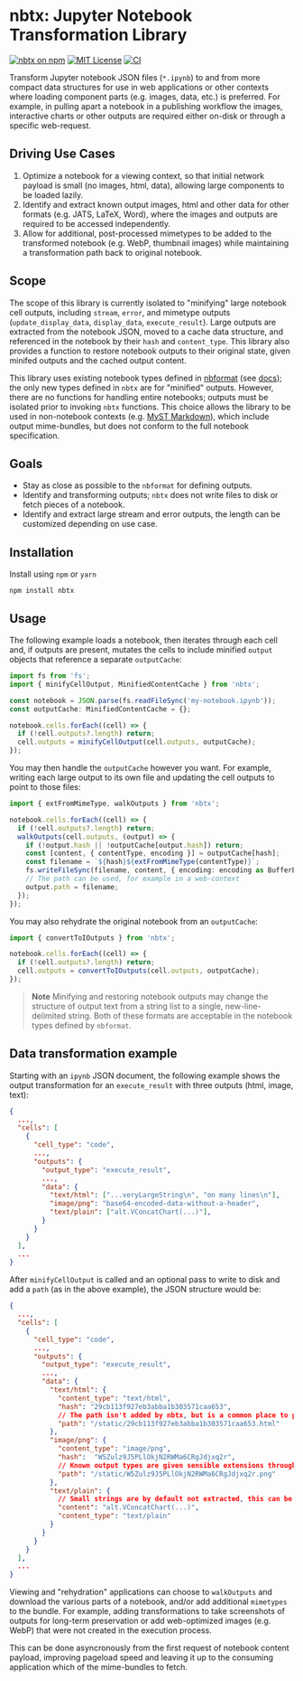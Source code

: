 # nbtx: Jupyter Notebook Transformation Library

[![nbtx on npm](https://img.shields.io/npm/v/nbtx.svg)](https://www.npmjs.com/package/nbtx)
[![MIT License](https://img.shields.io/badge/license-MIT-blue.svg)](https://github.com/curvenote/nbtx/blob/main/LICENSE)
[![CI](https://github.com/curvenote/nbtx/workflows/CI/badge.svg)](https://github.com/curvenote/nbtx/actions)

Transform Jupyter notebook JSON files (`*.ipynb`) to and from more compact data structures for use in web applications or other contexts where loading component parts (e.g. images, data, etc.) is preferred. For example, in pulling apart a notebook in a publishing workflow the images, interactive charts or other outputs are required either on-disk or through a specific web-request.

## Driving Use Cases

1. Optimize a notebook for a viewing context, so that initial network payload is small (no images, html, data), allowing large components to be loaded lazily.
2. Identify and extract known output images, html and other data for other formats (e.g. JATS, LaTeX, Word), where the images and outputs are required to be accessed independently.
3. Allow for additional, post-processed mimetypes to be added to the transformed notebook (e.g. WebP, thumbnail images) while maintaining a transformation path back to original notebook.

## Scope

The scope of this library is currently isolated to "minifying" large notebook cell outputs, including `stream`, `error`, and mimetype outputs (`update_display_data`, `display_data`, `execute_result`). Large outputs are extracted from the notebook JSON, moved to a cache data structure, and referenced in the notebook by their `hash` and `content_type`. This library also provides a function to restore notebook outputs to their original state, given minifed outputs and the cached output content.

This library uses existing notebook types defined in [nbformat](https://github.com/jupyterlab/jupyterlab/tree/master/packages/nbformat) (see [docs](https://nbformat.readthedocs.io)); the only new types defined in `nbtx` are for "minified" outputs. However, there are no functions for handling entire notebooks; outputs must be isolated prior to invoking `nbtx` functions. This choice allows the library to be used in non-notebook contexts (e.g. [MyST Markdown](https://myst.tools)), which include output mime-bundles, but does not conform to the full notebook specification.

## Goals

- Stay as close as possible to the `nbformat` for defining outputs.
- Identify and transforming outputs; `nbtx` does not write files to disk or fetch pieces of a notebook.
- Identify and extract large stream and error outputs, the length can be customized depending on use case.

## Installation

Install using `npm` or `yarn`

```
npm install nbtx
```

## Usage

The following example loads a notebook, then iterates through each cell and, if outputs are present, mutates the cells to include minified `output` objects that reference a separate `outputCache`:

```typescript
import fs from 'fs';
import { minifyCellOutput, MinifiedContentCache } from 'nbtx';

const notebook = JSON.parse(fs.readFileSync('my-notebook.ipynb'));
const outputCache: MinifiedContentCache = {};

notebook.cells.forEach((cell) => {
  if (!cell.outputs?.length) return;
  cell.outputs = minifyCellOutput(cell.outputs, outputCache);
});
```

You may then handle the `outputCache` however you want. For example, writing each large output to its own file and updating the cell outputs to point to those files:

```typescript
import { extFromMimeType, walkOutputs } from 'nbtx';

notebook.cells.forEach((cell) => {
  if (!cell.outputs?.length) return;
  walkOutputs(cell.outputs, (output) => {
    if (!output.hash || !outputCache[output.hash]) return;
    const [content, { contentType, encoding }] = outputCache[hash];
    const filename = `${hash}${extFromMimeType(contentType)}`;
    fs.writeFileSync(filename, content, { encoding: encoding as BufferEncoding });
    // The path can be used, for example in a web-context
    output.path = filename;
  });
});
```

You may also rehydrate the original notebook from an `outputCache`:

```typescript
import { convertToIOutputs } from 'nbtx';

notebook.cells.forEach((cell) => {
  if (!cell.outputs?.length) return;
  cell.outputs = convertToIOutputs(cell.outputs, outputCache);
});
```

> **Note**
> Minifying and restoring notebook outputs may change the structure of output text from a string list to a single,
> new-line-delimited string. Both of these formats are acceptable in the notebook types defined by `nbformat`.

## Data transformation example

Starting with an `ipynb` JSON document, the following example shows the output transformation for an `execute_result` with three outputs (html, image, text):

```json
{
  ...,
  "cells": [
    {
      "cell_type": "code",
      ...,
      "outputs": {
        "output_type": "execute_result",
        ...,
        "data": {
          "text/html": ["...veryLargeString\n", "on many lines\n"],
          "image/png": "base64-encoded-data-without-a-header",
          "text/plain": ["alt.VConcatChart(...)"],
        }
      }
    }
  ],
  ...
}
```

After `minifyCellOutput` is called and an optional pass to write to disk and add a `path` (as in the above example), the JSON structure would be:

```json
{
  ...,
  "cells": [
    {
      "cell_type": "code",
      ...,
      "outputs": {
        "output_type": "execute_result",
        ...,
        "data": {
          "text/html": {
            "content_type": "text/html",
            "hash": "29cb113f927eb3abba1b303571caa653",
            // The path isn't added by nbtx, but is a common place to put a URL
            "path": "/static/29cb113f927eb3abba1b303571caa653.html"
          },
          "image/png": {
            "content_type": "image/png",
            "hash":  "W5Zulz9J5PLlOkjN2RWMa6CRgJdjxq2r",
            // Known output types are given sensible extensions through `extFromMimeType`
            "path": "/static/W5Zulz9J5PLlOkjN2RWMa6CRgJdjxq2r.png"
          },
          "text/plain": {
            // Small strings are by default not extracted, this can be modified in options
            "content": "alt.VConcatChart(...)",
            "content_type": "text/plain"
          }
        }
      }
    }
  ],
  ...
}
```

Viewing and "rehydration" applications can choose to `walkOutputs` and download the various parts of a notebook, and/or add additional `mimetypes` to the bundle. For example, adding transformations to take screenshots of outputs for long-term preservation or add web-optimized images (e.g. WebP) that were not created in the execution process.

This can be done asyncronously from the first request of notebook content payload, improving pageload speed and leaving it up to the consuming application which of the mime-bundles to fetch.
